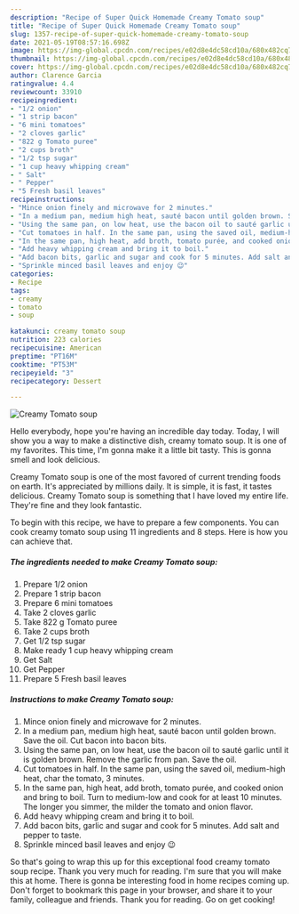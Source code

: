 ```yaml
---
description: "Recipe of Super Quick Homemade Creamy Tomato soup"
title: "Recipe of Super Quick Homemade Creamy Tomato soup"
slug: 1357-recipe-of-super-quick-homemade-creamy-tomato-soup
date: 2021-05-19T08:57:16.698Z
image: https://img-global.cpcdn.com/recipes/e02d8e4dc58cd10a/680x482cq70/creamy-tomato-soup-recipe-main-photo.jpg
thumbnail: https://img-global.cpcdn.com/recipes/e02d8e4dc58cd10a/680x482cq70/creamy-tomato-soup-recipe-main-photo.jpg
cover: https://img-global.cpcdn.com/recipes/e02d8e4dc58cd10a/680x482cq70/creamy-tomato-soup-recipe-main-photo.jpg
author: Clarence Garcia
ratingvalue: 4.4
reviewcount: 33910
recipeingredient:
- "1/2 onion"
- "1 strip bacon"
- "6 mini tomatoes"
- "2 cloves garlic"
- "822 g Tomato puree"
- "2 cups broth"
- "1/2 tsp sugar"
- "1 cup heavy whipping cream"
- " Salt"
- " Pepper"
- "5 Fresh basil leaves"
recipeinstructions:
- "Mince onion finely and microwave for 2 minutes."
- "In a medium pan, medium high heat, sauté bacon until golden brown. Save the oil. Cut bacon into bacon bits."
- "Using the same pan, on low heat, use the bacon oil to sauté garlic until it is golden brown. Remove the garlic from pan. Save the oil."
- "Cut tomatoes in half. In the same pan, using the saved oil, medium-high heat, char the tomato, 3 minutes."
- "In the same pan, high heat, add broth, tomato purée, and cooked onion and bring to boil. Turn to medium-low and cook for at least 10 minutes. The longer you simmer, the milder the tomato and onion flavor."
- "Add heavy whipping cream and bring it to boil."
- "Add bacon bits, garlic and sugar and cook for 5 minutes. Add salt and pepper to taste."
- "Sprinkle minced basil leaves and enjoy 😉"
categories:
- Recipe
tags:
- creamy
- tomato
- soup

katakunci: creamy tomato soup 
nutrition: 223 calories
recipecuisine: American
preptime: "PT16M"
cooktime: "PT53M"
recipeyield: "3"
recipecategory: Dessert

---
```



![Creamy Tomato soup](https://img-global.cpcdn.com/recipes/e02d8e4dc58cd10a/680x482cq70/creamy-tomato-soup-recipe-main-photo.jpg)

Hello everybody, hope you're having an incredible day today. Today, I will show you a way to make a distinctive dish, creamy tomato soup. It is one of my favorites. This time, I'm gonna make it a little bit tasty. This is gonna smell and look delicious.

Creamy Tomato soup is one of the most favored of current trending foods on earth. It's appreciated by millions daily. It is simple, it is fast, it tastes delicious. Creamy Tomato soup is something that I have loved my entire life. They're fine and they look fantastic.




To begin with this recipe, we have to prepare a few components. You can cook creamy tomato soup using 11 ingredients and 8 steps. Here is how you can achieve that.

<!--inarticleads1-->

##### The ingredients needed to make Creamy Tomato soup:

1. Prepare 1/2 onion
1. Prepare 1 strip bacon
1. Prepare 6 mini tomatoes
1. Take 2 cloves garlic
1. Take 822 g Tomato puree
1. Take 2 cups broth
1. Get 1/2 tsp sugar
1. Make ready 1 cup heavy whipping cream
1. Get  Salt
1. Get  Pepper
1. Prepare 5 Fresh basil leaves




<!--inarticleads2-->

##### Instructions to make Creamy Tomato soup:

1. Mince onion finely and microwave for 2 minutes.
1. In a medium pan, medium high heat, sauté bacon until golden brown. Save the oil. Cut bacon into bacon bits.
1. Using the same pan, on low heat, use the bacon oil to sauté garlic until it is golden brown. Remove the garlic from pan. Save the oil.
1. Cut tomatoes in half. In the same pan, using the saved oil, medium-high heat, char the tomato, 3 minutes.
1. In the same pan, high heat, add broth, tomato purée, and cooked onion and bring to boil. Turn to medium-low and cook for at least 10 minutes. The longer you simmer, the milder the tomato and onion flavor.
1. Add heavy whipping cream and bring it to boil.
1. Add bacon bits, garlic and sugar and cook for 5 minutes. Add salt and pepper to taste.
1. Sprinkle minced basil leaves and enjoy 😉




So that's going to wrap this up for this exceptional food creamy tomato soup recipe. Thank you very much for reading. I'm sure that you will make this at home. There is gonna be interesting food in home recipes coming up. Don't forget to bookmark this page in your browser, and share it to your family, colleague and friends. Thank you for reading. Go on get cooking!
